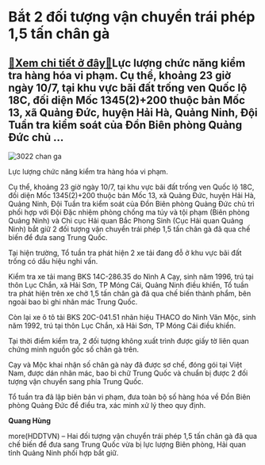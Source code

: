 Bắt 2 đối tượng vận chuyển trái phép 1,5 tấn chân gà
====================================================

[:gift:Xem chi tiết ở đây:gift:](https://hddtvn.com/bat-2-doi-tuong-van-chuyen-trai-phep-15-tan-chan-ga/)Lực lượng chức năng kiểm tra hàng hóa vi phạm. Cụ thể, khoảng 23 giờ ngày 10/7, tại khu vực bãi đất trống ven Quốc lộ 18C, đối diện Mốc 1345(2)+200 thuộc bản Mốc 13, xã Quảng Đức, huyện Hải Hà, Quảng Ninh, Đội Tuần tra kiểm soát của Đồn Biên phòng Quảng Đức chủ …
-----------------------------------------------------------------------------------------------------------------------------------------------------------------------------------------------------------------------------------------------------------------------





![3022 chan ga](https://haiquanonline.com.vn/stores/news_dataimages/hungdq/072020/13/14/in_article/3022_chan_ga.jpg?rt=20200713144048 "Bắt 2 đối tượng vận chuyển trái phép 1 5 tấn chân gà")


Lực lượng chức năng kiểm tra hàng hóa vi phạm.



Cụ thể, khoảng 23 giờ ngày 10/7, tại khu vực bãi đất trống ven Quốc lộ 18C, đối diện Mốc 1345(2)+200 thuộc bản Mốc 13, xã Quảng Đức, huyện Hải Hà, Quảng Ninh, Đội Tuần tra kiểm soát của Đồn Biên phòng Quảng Đức chủ trì phối hợp với Đội Đặc nhiệm phòng chống ma túy và tội phạm (Biên phòng Quảng Ninh) và Chi cục Hải quan Bắc Phong Sinh (Cục Hải quan Quảng Ninh) bắt giữ 2 đối tượng vận chuyển trái phép 1,5 tấn chân gà đã qua chế biến để đưa sang Trung Quốc.


Tại hiện trường, Tổ tuần tra phát hiện 2 xe tải đang đỗ ở khu vực bãi đất trống có dấu hiệu nghi vấn.


Kiểm tra xe tải mang BKS 14C-286.35 do Nình A Cạy, sinh năm 1996, trú tại thôn Lục Chắn, xã Hải Sơn, TP Móng Cái, Quảng Ninh điều khiển, Tổ tuần tra phát hiện trên xe chở 1,5 tấn chân gà đã qua chế biến thành phẩm, bên ngoài bao bì ghi nhãn mác Trung Quốc.


Còn lại xe ô tô tải BKS 20C-041.51 nhãn hiệu THACO do Nình Văn Mộc, sinh năm 1992, trú tại thôn Lục Chắn, xã Hải Sơn, TP Móng Cái điều khiển.


Tại thời điểm kiểm tra, 2 đối tượng không xuất trình được giấy tờ liên quan chứng minh nguồn gốc số chân gà trên.


Cạy và Mộc khai nhận số chân gà này đã được sơ chế, đóng gói tại Việt Nam, được dán nhãn mác, bao bì chữ Trung Quốc và chuẩn bị được 2 đối tượng vận chuyển sang phía Trung Quốc.


Tổ tuần tra đã lập biên bản vi phạm, đưa toàn bộ số hàng hóa về Đồn Biên phòng Quảng Đức để điều tra, xác minh xử lý theo quy định.




**Quang Hùng**



more(HDDTVN) – Hai đối tượng vận chuyển trái phép 1,5 tấn chân gà đã qua chế biến để đưa sang Trung Quốc vừa bị lực lượng Biên phòng, Hải quan tỉnh Quảng Ninh phối hợp bắt giữ.

